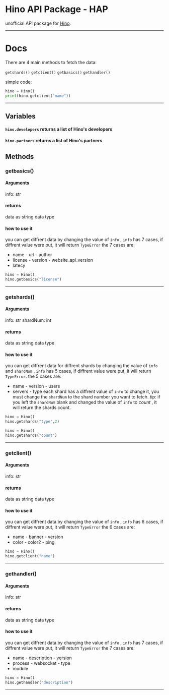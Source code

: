 # Hino API Package - HAP
 unofficial API package for [Hino](https://hino.tk).
 
 <hr>
 
 # Docs

There are 4 main methods to fetch the data: 
 
 `getshards()`
 `getclient()`
 `getbasics()`
 `gethandler()`

 simple code:
 ```py
 hino = Hino()
 print(hino.getclient("name"))
 
```
<hr>

## Variables

#### `hino.developers` returns a list of Hino's developers

#### `hino.partners` returns a list of Hino's partners

## Methods

### getbasics()

#### Arguments
info: str

#### returns
data as string data type

#### how to use it
you can get diffrent data by changing the value of `info` , `info` has 7 cases, if diffrent value were put, it will return `TypeError`
the 7 cases are:
- name - url - author
- license - version - website_api_version
- latecy

```py
hino = Hino()
hino.getbasics("license")
```
<hr>

### getshards()

#### Arguments
info: str
shardNum: int

#### returns
data as string data type

#### how to use it
you can get diffrent data for diffrent shards by changing the value of `info` and `shardNum` , `info` has 5 cases, if diffrent value were put, it will return `TypeError`.
the 5 cases are:
- name - version - users
- servers - type
each shard has a diffrent value of `info` to change it, you must change the `shardNum` to the shard number you want to fetch.
tip: if you left the `shardNum` blank and changed the value of `info` to *count* , it will return the shards count.


```py
hino = Hino()
hino.getshards("type",2)
```


```py
hino = Hino()
hino.getshards("count")
```
<hr>

### getclient()

#### Arguments
info: str

#### returns
data as string data type

#### how to use it
you can get diffrent data by changing the value of `info` , `info` has 6 cases, if diffrent value were put, it will return `TypeError`
the 6 cases are:
- name - banner - version
- color - color2 - ping

```py
hino = Hino()
hino.getclient("name")
```
<hr>

### gethandler()

#### Arguments
info: str

#### returns
data as string data type

#### how to use it
you can get diffrent data by changing the value of `info` , `info` has 7 cases, if diffrent value were put, it will return `TypeError`
the 7 cases are:
- name - description - version
- process - websocket - type 
- module

```py
hino = Hino()
hino.gethandler("description")
```
<hr>
